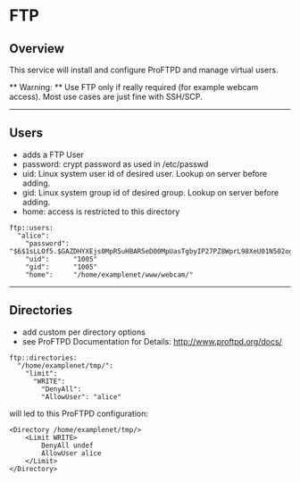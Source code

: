 # FTP

## Overview

This service will install and configure ProFTPD and manage virtual users.

** Warning: ** Use FTP only if really required (for example webcam access). Most use cases are just fine with SSH/SCP.

---

## Users

* adds a FTP User
* password: crypt password as used in /etc/passwd
* uid: Linux system user id of desired user. Lookup on server before adding.
* gid: Linux system group id of desired group. Lookup on server before adding.
* home: access is restricted to this directory

```
ftp::users:
  "alice":
    "password": "$6$1sLLOf5.$GAZDHYXEjs0MpR5uHBAR5eD00MpUasTgbyIP27PZ8WprL98XeU01N502ogYn1JKrgqEiTXn1/lkFBNZ46zZHY/"
    "uid":      "1005"
    "gid":      "1005"
    "home":     "/home/examplenet/www/webcam/"
```

---

## Directories

* add custom per directory options
* see ProFTPD Documentation for Details: http://www.proftpd.org/docs/

```
ftp::directories:
  "/home/examplenet/tmp/":
    "limit":
      "WRITE":
        "DenyAll":
        "AllowUser": "alice"
```

will led to this ProFTPD configuration:

```
<Directory /home/examplenet/tmp/>
	<Limit WRITE>
		DenyAll undef
		AllowUser alice
	</Limit>
</Directory>
```

